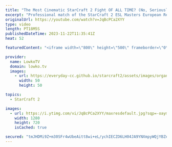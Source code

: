 ```yaml
---
title: "The Most Cinematic StarCraft 2 Fight OF ALL TIME? (No, Seriously!)"
excerpt: "Professional match of the StarCraft 2 ESL Masters European Regionals between MaxPax and ShoWTimE. In this game of Protoss versus Protoss both players decide to open Phoenixes, and rush to a Mothership as quickly as possible. Support my work: https://patreon.com/lowkotv  Lowko merch: https://lowko.shop"
originalUrl: https://youtube.com/watch?v=JqBcPCa2XYY
type: video
length: PT18M5S
publishedDateTime: 2023-11-22T11:35:41Z
heat: 52

featuredContent: "<iframe width=\"800\" height=\"500\" frameborder=\"0\" src=\"https://www.youtube.com/embed/JqBcPCa2XYY\" allow=\"accelerometer; autoplay; encrypted-media; gyroscope; picture-in-picture\" allowfullscreen></iframe>"

provider:
  name: LowkoTV
  domain: lowko.tv
  images:
    - url: https://everyday-cc.github.io/starcraft2/assets/images/organizations/lowko.tv-50x50.jpg
      width: 50
      height: 50

topics:
  - StarCraft 2

images:
  - url: https://i.ytimg.com/vi/JqBcPCa2XYY/maxresdefault.jpg?sqp=-oaymwEmCIAKENAF8quKqQMa8AEB-AH-CYAC0AWKAgwIABABGCcgVChyMA8=&rs=AOn4CLDmaTHLyU9rX8n-F3eevQQ_An1hjQ
    width: 1280
    height: 720
    isCached: true

secured: "tmJHDMi9Z+m30SFr4wUbeAitt8wi+eL/ychIECZO6LH04JA9YNXmpyWQjYBZexNwyQ13DXUHbViMn6+l0VwOvQBQSq3eCyNa6lmbn+hCZq+1ibY17M/6Hin2dwt75pZS2YNJ2o6g02hxUheP7MA9vAl6T/ISN6JuvqqPwYx05h1J14nFuJzPWxJ1Sv7kNFu3F/dH7WlF4mgjxY3d+ISwpf5vYfhdPl4onilIySI/2Bf9LzxwA1Ch0nqaQb+Ru5U3Qh/7jQvSVFJUJ26ujBJGfxJ/K/RzmlYxSdg0+LE+POaxdR5JPH1mVJ4mWNFdLFOCxkENqgDASJoLGjUI+KESdSvB+l0guZZu3E4ZVMXYLrbmsH3JDMc10SvXDKX2zCBFKBpbxMgnK5I7cUBH2KiPzyFKi11wF/HIl94yh/QfJac=;i1/j8cZ0TpiiWZDHyEbqjQ=="
---
```


